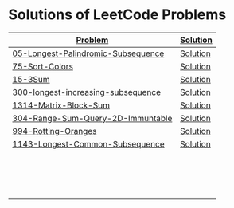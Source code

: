 # Solutions of LeetCode Problems

| [Problem](https://leetcode.com/problemset/all/)                                                     | [Solution](https://github.com/SirZeck/LeetCode-Solutions)                                                      |
| --------------------------------------------------------------------------------------------------- | -------------------------------------------------------------------------------------------------------------- |
| [05-Longest-Palindromic-Subsequence](https://leetcode.com/problems/longest-palindromic-substring/)  | [Solution](https://github.com/SirZeck/LeetCode-Solutions/blob/main/cpp/05-Longest-Palindromic-Subsequence.cpp) |
| [75-Sort-Colors](https://leetcode.com/problems/sort-colors/)                                        | [Solution](https://github.com/SirZeck/LeetCode-Solutions/blob/main/cpp/75-Sort-Colors.cpp)                     |
| [15-3Sum](https://leetcode.com/problems/3sum/)                                                      | [Solution](https://github.com/SirZeck/LeetCode-Solutions/blob/main/cpp/15-3Sum.cpp)                            |
| [300-longest-increasing-subsequence](https://leetcode.com/problems/longest-increasing-subsequence/) | [Solution](https://github.com/SirZeck/LeetCode-Solutions/blob/main/cpp/300-Longest-Increasing-Subsequence.cpp) |
| [1314-Matrix-Block-Sum](https://leetcode.com/problems/matrix-block-sum/)                            | [Solution](https://github.com/SirZeck/LeetCode-Solutions/blob/main/cpp/1314-Matrix-Block-Sum.cpp)              |
| [304-Range-Sum-Query-2D-Immuntable](https://leetcode.com/problems/range-sum-query-2d-immutable/)    | [Solution](https://github.com/SirZeck/LeetCode-Solutions/blob/main/cpp/304-Range-Sum-Query-2D-Immuntable.cpp)  |
| [994-Rotting-Oranges](https://leetcode.com/problems/rotting-oranges/)                               | [Solution](https://github.com/SirZeck/LeetCode-Solutions/blob/main/cpp/994-Rotting-Oranges.cpp)                |
| [1143-Longest-Common-Subsequence](https://leetcode.com/problems/longest-common-subsequence/)        | [Solution](https://github.com/SirZeck/LeetCode-Solutions/blob/main/cpp/1143-Longest-Common-Subsequence.cpp)    |
| []()                                                                                                | []()                                                                                                           |
| []()                                                                                                | []()                                                                                                           |
| []()                                                                                                | []()                                                                                                           |
| []()                                                                                                | []()                                                                                                           |
| []()                                                                                                | []()                                                                                                           |
| []()                                                                                                | []()                                                                                                           |
| []()                                                                                                | []()                                                                                                           |
| []()                                                                                                | []()                                                                                                           |
| []()                                                                                                | []()                                                                                                           |
| []()                                                                                                | []()                                                                                                           |
| []()                                                                                                | []()                                                                                                           |
| []()                                                                                                | []()                                                                                                           |
| []()                                                                                                | []()                                                                                                           |
| []()                                                                                                | []()                                                                                                           |
| []()                                                                                                | []()                                                                                                           |
| []()                                                                                                | []()                                                                                                           |
